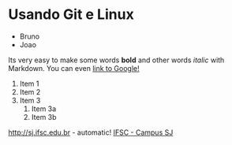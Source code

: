 # Usando Git e Linux

- Bruno
- Joao

Its very easy to make some words **bold** and other words *italic* with Markdown. You can even [link to Google!](http://google.com)

1. Item 1
1. Item 2
1. Item 3
   1. Item 3a
   1. Item 3b

http://sj.ifsc.edu.br - automatic!
[IFSC - Campus SJ](http://sj.ifsc.edu.br)
